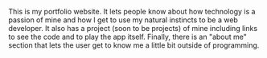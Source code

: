 This is my portfolio website.  It lets people know about how technology is a passion of mine and how I get to use my natural instincts to be a web developer.  It also has a project (soon to be projects) of mine including links to see the code and to play the app itself.  Finally, there is an "about me" section that lets the user get to know me a little bit outside of programming.
